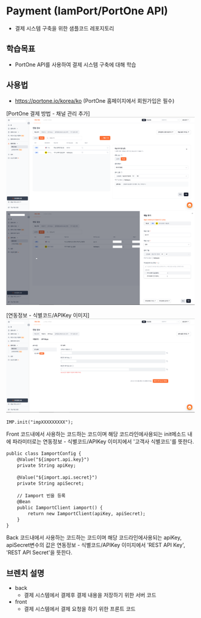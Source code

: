 # Payment (IamPort/PortOne API)
- 결제 시스템 구축을 위한 샘플코드 레포지토리

## 학습목표
- PortOne API를 사용하여 결제 시스템 구축에 대해 학습

## 사용법
- https://portone.io/korea/ko (PortOne 홈페이지에서 회원가입은 필수)

[PortOne 결제 방법 - 채널 관리 추가]
![캡처](/그림2.png)  
![캡처](/그림3.png)  

[연동정보 - 식별코드/APIKey 이미지]
![캡처](/그림1.png)  
```
IMP.init("impXXXXXXXXX");
```
Front 코드내에서 사용하는 코드하는 코드이며 해당 코드라인에사용되는 init메소드 내에 파라미터로는 연동정보 - 식별코드/APIKey 이미지에서 '고객사 식별코드'를 뜻한다.

```
public class IamportConfig {
    @Value("${import.api.key}")
    private String apiKey;

    @Value("${import.api.secret}")
    private String apiSecret;

    // Iamport 빈을 등록
    @Bean
    public IamportClient iamport() {
        return new IamportClient(apiKey, apiSecret);
    }
}
```
Back 코드내에서 사용하는 코드하는 코드이며 해당 코드라인에사용되는 apiKey, apiSecret변수의 값은 연동정보 - 식별코드/APIKey 이미지에서 'REST API Key', 'REST API Secret'을 뜻한다.

## 브렌치 설명
- back
    * 결제 시스템에서 결제후 결제 내용을 저장하기 위한 서버 코드
- front
    * 결제 시스템에서 결제 요청을 하기 위한 프론트 코드